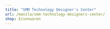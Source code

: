 ```yaml
---
title: "SMM Technology Designer's Center"
url: /manila/smm-technology-designers-center/
shop: Eisenwaren
---
```


